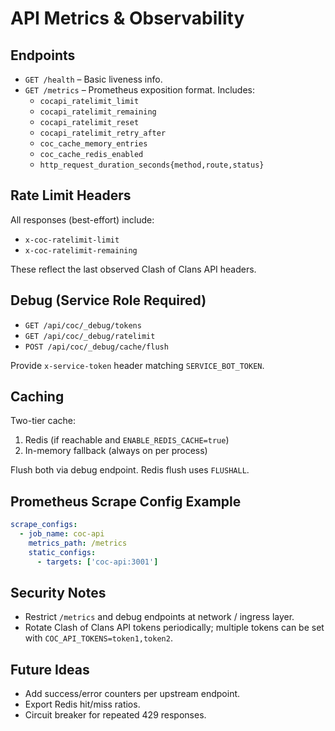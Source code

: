 # API Metrics & Observability

## Endpoints
- `GET /health` – Basic liveness info.
- `GET /metrics` – Prometheus exposition format. Includes:
  - `cocapi_ratelimit_limit`
  - `cocapi_ratelimit_remaining`
  - `cocapi_ratelimit_reset`
  - `cocapi_ratelimit_retry_after`
  - `coc_cache_memory_entries`
  - `coc_cache_redis_enabled`
  - `http_request_duration_seconds{method,route,status}`

## Rate Limit Headers
All responses (best-effort) include:
- `x-coc-ratelimit-limit`
- `x-coc-ratelimit-remaining`

These reflect the last observed Clash of Clans API headers.

## Debug (Service Role Required)
- `GET /api/coc/_debug/tokens`
- `GET /api/coc/_debug/ratelimit`
- `POST /api/coc/_debug/cache/flush`

Provide `x-service-token` header matching `SERVICE_BOT_TOKEN`.

## Caching
Two-tier cache:
1. Redis (if reachable and `ENABLE_REDIS_CACHE=true`)
2. In-memory fallback (always on per process)

Flush both via debug endpoint. Redis flush uses `FLUSHALL`.

## Prometheus Scrape Config Example
```yaml
scrape_configs:
  - job_name: coc-api
    metrics_path: /metrics
    static_configs:
      - targets: ['coc-api:3001']
```

## Security Notes
- Restrict `/metrics` and debug endpoints at network / ingress layer.
- Rotate Clash of Clans API tokens periodically; multiple tokens can be set with `COC_API_TOKENS=token1,token2`.

## Future Ideas
- Add success/error counters per upstream endpoint.
- Export Redis hit/miss ratios.
- Circuit breaker for repeated 429 responses.
